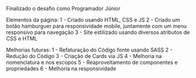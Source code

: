 Finalizado o desafio como Programador Júnior

Elementos da página:
1 - Criado usando HTML, CSS e JS
2 - Criado um botão hamburguer para responsividade mobile, juntamente com um menu responsivo para navegação
3 - Site estilizado usando diversos atributos de CSS e HTML

Melhorias futuras:
1 - Refaturação do Código fonte usando SASS
2 - Redução do Código
3 - Criação de Cards via JS
4 - Melhoria na nomenclatura e nos escopos
5 - Reaproveitamento de componentes e propriedades
6 - Melhoria na responsividade
